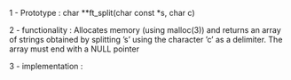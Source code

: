 1 - Prototype :
char \**ft_split(char const *s, char c)

2 - functionality :
Allocates memory (using malloc(3)) and returns an
array of strings obtained by splitting ’s’ using
the character ’c’ as a delimiter. The array must
end with a NULL pointer

3 - implementation :
